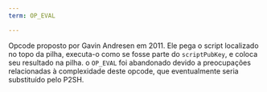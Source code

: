 ```yaml
---
term: OP_EVAL

---
```

Opcode proposto por Gavin Andresen em 2011. Ele pega o script localizado no topo da pilha, executa-o como se fosse parte do `scriptPubKey`, e coloca seu resultado na pilha. o `OP_EVAL` foi abandonado devido a preocupações relacionadas à complexidade deste opcode, que eventualmente seria substituído pelo P2SH.